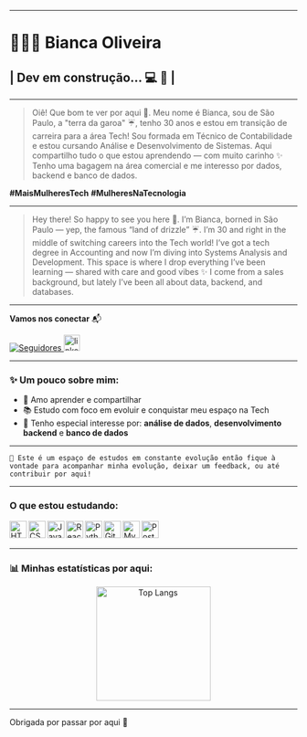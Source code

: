 
---
# 👩🏻‍💻 Bianca Oliveira

## **| Dev em construção...  💻 🌱 |**

---
>Oiê! Que bom te ver por aqui 💜. Meu nome é Bianca, sou de São Paulo, a "terra da garoa" ☔, tenho 30 anos e estou em transição de carreira para a área Tech!
Sou formada em Técnico de Contabilidade e estou cursando Análise e Desenvolvimento de Sistemas.
Aqui compartilho tudo o que estou aprendendo — com muito carinho ✨
Tenho uma bagagem na área comercial e me interesso por dados, backend e banco de dados.


**\#MaisMulheresTech** **\#MulheresNaTecnologia**

---
>Hey there! So happy to see you here 💜. 
I’m Bianca, borned in São Paulo — yep, the famous “land of drizzle” ☔. I’m 30 and right in the middle of switching careers into the Tech world!
I’ve got a tech degree in Accounting and now I’m diving into Systems Analysis and Development.
This space is where I drop everything I’ve been learning — shared with care and good vibes ✨
I come from a sales background, but lately I’ve been all about data, backend, and databases.

---

**Vamos nos conectar** 📬
<p align="left">
    <a href="https://github.com/bia-kono?tab=followers">
        <img 
            alt="Seguidores" 
            title="Me siga no GitHub 💻" 
            src="https://custom-icon-badges.demolab.com/github/followers/bia-kono?color=FF69B4&labelColor=FFB6C1&style=for-the-badge&logo=github&label=Seguidores&logoColor=white"
        />
    </a>
    <a href="https://www.linkedin.com/in/bianca-d-oliveira/">
        <img 
            src="https://img.shields.io/static/v1?message=LinkedIn&logo=linkedin&label=&color=0077B5&logoColor=white&labelColor=&style=for-the-badge" height="28" alt="linkedin logo" 
        />
    </a>
</p>

---

### ✨ Um pouco sobre mim:

- 🌈 Amo aprender e compartilhar
- 📚 Estudo com foco em evoluir e conquistar meu espaço na Tech
- 🚀  Tenho especial interesse por: **análise de dados**, **desenvolvimento backend** e **banco de dados**

---

```
🤝 Este é um espaço de estudos em constante evolução então fique à vontade para acompanhar minha evolução, deixar um feedback, ou até contribuir por aqui!
```

---

### O que estou estudando:

<img align="left" alt="HTML" title="HTML" width="30px" src="https://cdn.jsdelivr.net/gh/devicons/devicon@latest/icons/html5/html5-original.svg" />
<img align="left" alt="CSS" title="CSS" width="30px" src="https://cdn.jsdelivr.net/gh/devicons/devicon@latest/icons/css3/css3-original.svg" />
<img align="left" alt="Java" title="Java" width="30px" src="https://cdn.jsdelivr.net/gh/devicons/devicon/icons/java/java-original.svg" />
<img align="left" alt="React" title="React" width="30px" src="https://cdn.jsdelivr.net/gh/devicons/devicon@latest/icons/react/react-original.svg" />
<img align="left" alt="Python" title="Python" width="30px" src="https://cdn.jsdelivr.net/gh/devicons/devicon@latest/icons/python/python-original.svg" />
<img align="left" alt="Git" title="Git" width="30px" src="https://cdn.jsdelivr.net/gh/devicons/devicon@latest/icons/git/git-original.svg" />
<img align="left" alt="MySQL" title="MySQL" width="30px" src="https://cdn.jsdelivr.net/gh/devicons/devicon/icons/mysql/mysql-original.svg" />
<img align="left" alt="PostGreSQL" title="PostGreSQL" width="30px" src="https://cdn.jsdelivr.net/gh/devicons/devicon/icons/postgresql/postgresql-original.svg" />

<br/>
<br/>

---

### 📊 Minhas estatísticas por aqui:

<p align="center">
  <img 
    alt="Top Langs" 
    height="200" 
    src="https://github-readme-stats.vercel.app/api/top-langs/?username=bia-kono&layout=compact&theme=rose_pine&title_color=ffbde6&text_color=e0def4&bg_color=191724&custom_title=Linguagens+mais+usadas" 
  />
</p>

---
Obrigada por passar por aqui 🌱

